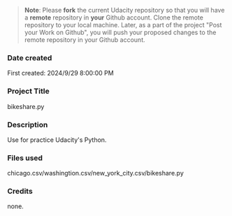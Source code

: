 >**Note**: Please **fork** the current Udacity repository so that you will have a **remote** repository in **your** Github account. Clone the remote repository to your local machine. Later, as a part of the project "Post your Work on Github", you will push your proposed changes to the remote repository in your Github account.

### Date created
First created: 2024/9/29 8:00:00 PM

### Project Title
bikeshare.py

### Description
Use for practice Udacity's Python.

### Files used
chicago.csv/washingtion.csv/new_york_city.csv/bikeshare.py

### Credits
none.

